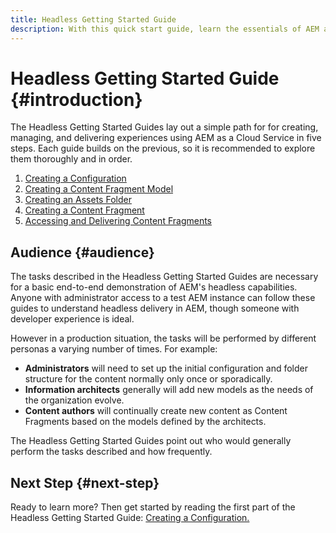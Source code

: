 ```yaml
---
title: Headless Getting Started Guide
description: With this quick start guide, learn the essentials of AEM as a Cloud Service's powerful headless capabilities like Content Models, Content Fragments, and the GraphQL API.
---
```


# Headless Getting Started Guide {#introduction}

The Headless Getting Started Guides lay out a simple path for for creating, managing, and delivering experiences using AEM as a Cloud Service in five steps. Each guide builds on the previous, so it is recommended to explore them thoroughly and in order.

1. [Creating a Configuration](create-configuration.md)
1. [Creating a Content Fragment Model](create-content-model.md)
1. [Creating an Assets Folder](create-assets-folder.md)
1. [Creating a Content Fragment](create-content-fragment.md)
1. [Accessing and Delivering Content Fragments](create-api-request.md)

## Audience {#audience}

The tasks described in the Headless Getting Started Guides are necessary for a basic end-to-end demonstration of AEM's headless capabilities. Anyone with administrator access to a test AEM instance can follow these guides to understand headless delivery in AEM, though someone with developer experience is ideal.

However in a production situation, the tasks will be performed by different personas a varying number of times. For example:

* **Administrators** will need to set up the initial configuration and folder structure for the content normally only once or sporadically.
* **Information architects** generally will add new models as the needs of the organization evolve.
* **Content authors** will continually create new content as Content Fragments based on the models defined by the architects.

The Headless Getting Started Guides point out who would generally perform the tasks described and how frequently.

## Next Step {#next-step}

Ready to learn more? Then get started by reading the first part of the Headless Getting Started Guide: [Creating a Configuration.](getting-started/create-configuration.md)
